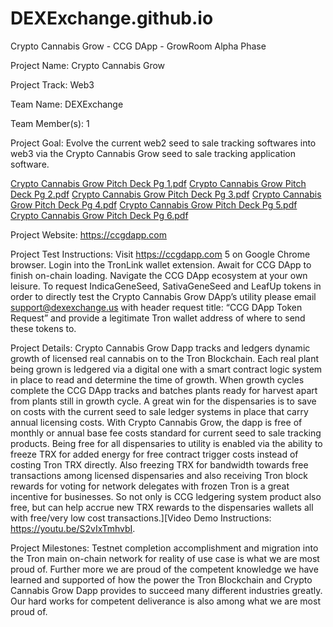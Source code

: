 # DEXExchange.github.io
Crypto Cannabis Grow - CCG DApp - GrowRoom Alpha Phase

Project Name: Crypto Cannabis Grow

Project Track: Web3

Team Name: DEXExchange

Team Member(s): 1

Project Goal: Evolve the current web2 seed to sale tracking softwares into web3 via the Crypto Cannabis Grow seed to sale tracking application software.

[Crypto Cannabis Grow Pitch Deck Pg 1.pdf](https://github.com/DEXExchange/DEXExchange.github.io/files/9929732/Crypto.Cannabis.Grow.Pitch.Deck.Pg.1.pdf)
[Crypto Cannabis Grow Pitch Deck Pg 2.pdf](https://github.com/DEXExchange/DEXExchange.github.io/files/9929733/Crypto.Cannabis.Grow.Pitch.Deck.Pg.2.pdf)
[Crypto Cannabis Grow Pitch Deck Pg 3.pdf](https://github.com/DEXExchange/DEXExchange.github.io/files/9929735/Crypto.Cannabis.Grow.Pitch.Deck.Pg.3.pdf)
[Crypto Cannabis Grow Pitch Deck Pg 4.pdf](https://github.com/DEXExchange/DEXExchange.github.io/files/9929736/Crypto.Cannabis.Grow.Pitch.Deck.Pg.4.pdf)
[Crypto Cannabis Grow Pitch Deck Pg 5.pdf](https://github.com/DEXExchange/DEXExchange.github.io/files/9929738/Crypto.Cannabis.Grow.Pitch.Deck.Pg.5.pdf)
[Crypto Cannabis Grow Pitch Deck Pg 6.pdf](https://github.com/DEXExchange/DEXExchange.github.io/files/9929741/Crypto.Cannabis.Grow.Pitch.Deck.Pg.6.pdf)

Project Website: https://ccgdapp.com

Project Test Instructions:
Visit https://ccgdapp.com 5 on Google Chrome browser.
Login into the TronLink wallet extension.
Await for CCG DApp to finish on-chain loading.
Navigate the CCG DApp ecosystem at your own leisure.
To request IndicaGeneSeed, SativaGeneSeed and LeafUp tokens in order to directly test the Crypto Cannabis Grow DApp’s utility please email support@dexexchange.us with header request title: “CCG DApp Token Request” and provide a legitimate Tron wallet address of where to send these tokens to.

Project Details:
Crypto Cannabis Grow Dapp tracks and ledgers dynamic growth of licensed real cannabis on to the Tron Blockchain. Each real plant being grown is ledgered via a digital one with a smart contract logic system in place to read and determine the time of growth. When growth cycles complete the CCG DApp tracks and batches plants ready for harvest apart from plants still in growth cycle. A great win for the dispensaries is to save on costs with the current seed to sale ledger systems in place that carry annual licensing costs. With Crypto Cannabis Grow, the dapp is free of monthly or annual base fee costs standard for current seed to sale tracking products. Being free for all dispensaries to utility is enabled via the ability to freeze TRX for added energy for free contract trigger costs instead of costing Tron TRX directly. Also freezing TRX for bandwidth towards free transactions among licensed dispensaries and also receiving Tron block rewards for voting for network delegates with frozen Tron is a great incentive for businesses. So not only is CCG ledgering system product also free, but can help accrue new TRX rewards to the dispensaries wallets all with free/very low cost transactions.][Video Demo Instructions: https://youtu.be/S2vIxTmhvbI.

Project Milestones:
Testnet completion accomplishment and migration into the Tron main on-chain network for reality of use case is what we are most proud of. Further more we are proud of the competent knowledge we have learned and supported of how the power the Tron Blockchain and Crypto Cannabis Grow Dapp provides to succeed many different industries greatly. Our hard works for competent deliverance is also among what we are most proud of.

